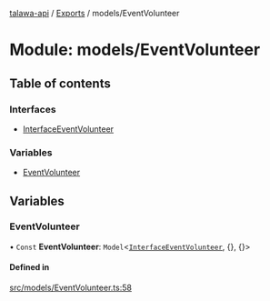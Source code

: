 [talawa-api](../README.md) / [Exports](../modules.md) / models/EventVolunteer

# Module: models/EventVolunteer

## Table of contents

### Interfaces

- [InterfaceEventVolunteer](../interfaces/models_EventVolunteer.InterfaceEventVolunteer.md)

### Variables

- [EventVolunteer](models_EventVolunteer.md#eventvolunteer)

## Variables

### EventVolunteer

• `Const` **EventVolunteer**: `Model`\<[`InterfaceEventVolunteer`](../interfaces/models_EventVolunteer.InterfaceEventVolunteer.md), \{\}, \{\}\>

#### Defined in

[src/models/EventVolunteer.ts:58](https://github.com/PalisadoesFoundation/talawa-api/blob/3eeb2af/src/models/EventVolunteer.ts#L58)
